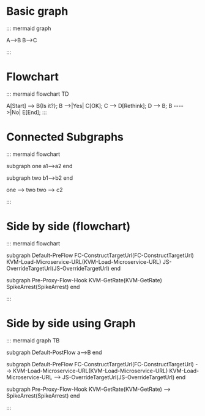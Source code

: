 # Basic graph

::: mermaid
graph

  A-->B
  B-->C

:::

# Flowchart

::: mermaid
flowchart TD

  A[Start] --> B{Is it?};
  B -->|Yes| C[OK];
  C --> D[Rethink];
  D --> B;
  B ---->|No| E[End];
:::

# Connected Subgraphs

::: mermaid
flowchart

  subgraph one
    a1-->a2
  end

  subgraph two
    b1-->b2
  end

  one --> two
  two --> c2

:::

# Side by side (flowchart)

::: mermaid
flowchart

  subgraph Default-PreFlow
    FC-ConstructTargetUrl(FC-ConstructTargetUrl)
    KVM-Load-Microservice-URL(KVM-Load-Microservice-URL)
    JS-OverrideTargetUrl(JS-OverrideTargetUrl)
  end

  subgraph Pre-Proxy-Flow-Hook
    KVM-GetRate(KVM-GetRate)
    SpikeArrest(SpikeArrest)
  end

:::

# Side by side using Graph

::: mermaid
graph TB

  subgraph Default-PostFlow
    a-->B
  end

  subgraph Default-PreFlow
    FC-ConstructTargetUrl(FC-ConstructTargetUrl) --> KVM-Load-Microservice-URL(KVM-Load-Microservice-URL)
    KVM-Load-Microservice-URL --> JS-OverrideTargetUrl(JS-OverrideTargetUrl)
  end

  subgraph Pre-Proxy-Flow-Hook
    KVM-GetRate(KVM-GetRate) --> SpikeArrest(SpikeArrest)
  end

:::
